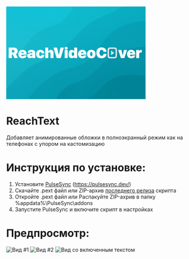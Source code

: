 <img src="https://github.com/Hazzz895/ReachVideoCover/blob/main/banner.png" height="250"></img>
# ReachText
Добавляет анимированные обложки в полноэкранный режим как на телефонах с упором на кастомизацию
# Инструкция по установке:
1. Установите [PulseSync](https://pulsesync.dev/) (https://pulsesync.dev/)
2. Скачайте .pext файл _или_ ZIP-архив [последнего релиза](https://github.com/Hazzz895/ReachVideoCover/releases/latest) скрипта
3. Откройте .pext файл _или_ Распакуйте ZIP-ахрив в папку %appdata%\PulseSync\addons
4. Запустите PulseSync и включите скрипт в настройках
# Предпросмотр:
![Вид #1](https://github.com/user-attachments/assets/be8a67fe-1b39-4a5d-9d11-6d5bab134970)
![Вид #2](https://github.com/user-attachments/assets/31a27638-ec0a-453a-86c0-6825338a7729)
![Вид со включенным текстом](https://github.com/user-attachments/assets/1a0a11b9-9b99-4fa1-a9cb-b9f5345cc3b1)
